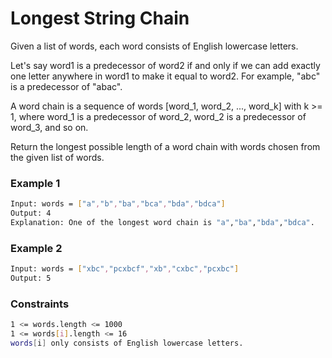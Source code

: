 # Longest String Chain

Given a list of words, each word consists of English lowercase letters.

Let's say word1 is a predecessor of word2 if and only if we can add exactly one letter anywhere in word1 to make it equal to word2. For example, "abc" is a predecessor of "abac".

A word chain is a sequence of words [word_1, word_2, ..., word_k] with k >= 1, where word_1 is a predecessor of word_2, word_2 is a predecessor of word_3, and so on.

Return the longest possible length of a word chain with words chosen from the given list of words.

### Example 1
```sh
Input: words = ["a","b","ba","bca","bda","bdca"]
Output: 4
Explanation: One of the longest word chain is "a","ba","bda","bdca".
```

### Example 2
```sh
Input: words = ["xbc","pcxbcf","xb","cxbc","pcxbc"]
Output: 5
```

### Constraints
```sh
1 <= words.length <= 1000
1 <= words[i].length <= 16
words[i] only consists of English lowercase letters.
```
